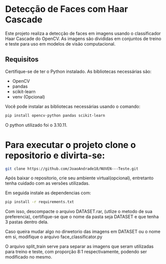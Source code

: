 # Detecção de Faces com Haar Cascade

Este projeto realiza a detecção de faces em imagens usando o classificador Haar Cascade do OpenCV. As imagens são divididas em conjuntos de treino e teste para uso em modelos de visão computacional.

## Requisitos

Certifique-se de ter o Python instalado. As bibliotecas necessárias são:

- OpenCV
- pandas
- scikit-learn
- venv (Opcional)

Você pode instalar as bibliotecas necessárias usando o comando:

```bash
pip install opencv-python pandas scikit-learn 
```

O python utilizado foi o 3.10.11.

# Para executar o projeto clone o repositorio e divirta-se:
```bash
git clone https://github.com/JoaoAndrade18/NUVEN---Teste.git
```
Após baixar o repositorio, crie seu ambiente virtual(opcional), entretanto tenha cuidado com as versões utilizadas. 

Em seguida instale as dependencias com:
```bash
pip install -r requirements.txt
```

Com isso, descompacte o arquivo DATASET.rar, (utlize o metodo de sua preferencia), certifique-se que o nome da pasta seja DATASET e que tenha 3 pastas dentro dela.

Caso queira mudar algo no dirwetorio das imagens em DATASET ou o nome em si, modifique o arquivo face_classificator.py

O arquivo split_train serve para separar as imagens que seram utilizadas para treino e teste, com proporção 8:1 respectivamente, podendo ser modificado no mesmo.

